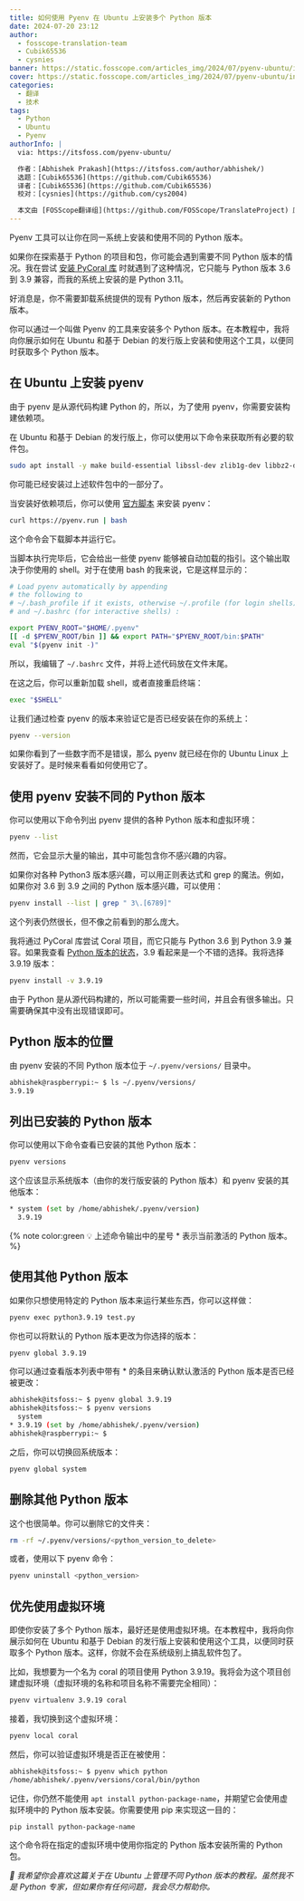 ```yaml
---
title: 如何使用 Pyenv 在 Ubuntu 上安装多个 Python 版本
date: 2024-07-20 23:12
author:
  - fosscope-translation-team
  - Cubik65536
  - cysnies
banner: https://static.fosscope.com/articles_img/2024/07/pyenv-ubuntu/install-multiple-python-with-pyenv.webp
cover: https://static.fosscope.com/articles_img/2024/07/pyenv-ubuntu/install-multiple-python-with-pyenv.webp
categories:
  - 翻译
  - 技术
tags:
  - Python
  - Ubuntu
  - Pyenv
authorInfo: |
  via: https://itsfoss.com/pyenv-ubuntu/

  作者：[Abhishek Prakash](https://itsfoss.com/author/abhishek/)
  选题：[Cubik65536](https://github.com/Cubik65536)
  译者：[Cubik65536](https://github.com/Cubik65536)
  校对：[cysnies](https://github.com/cys2004)

  本文由 [FOSScope翻译组](https://github.com/FOSScope/TranslateProject) 原创编译，[开源观察](https://fosscope.com/) 荣誉推出
---
```


Pyenv 工具可以让你在同一系统上安装和使用不同的 Python 版本。

<!-- more -->

如果你在探索基于 Python 的项目和包，你可能会遇到需要不同 Python 版本的情况。我在尝试 [安装 PyCoral 库](https://coral.ai/docs/accelerator/get-started/?ref=itsfoss.com#2-install-the-pycoral-library) 时就遇到了这种情况，它只能与 Python 版本 3.6 到 3.9 兼容，而我的系统上安装的是 Python 3.11。

好消息是，你不需要卸载系统提供的现有 Python 版本，然后再安装新的 Python 版本。

你可以通过一个叫做 Pyenv 的工具来安装多个 Python 版本。在本教程中，我将向你展示如何在 Ubuntu 和基于 Debian 的发行版上安装和使用这个工具，以便同时获取多个 Python 版本。

## 在 Ubuntu 上安装 pyenv

由于 pyenv 是从源代码构建 Python 的，所以，为了使用 pyenv，你需要安装构建依赖项。

在 Ubuntu 和基于 Debian 的发行版上，你可以使用以下命令来获取所有必要的软件包。

```bash
sudo apt install -y make build-essential libssl-dev zlib1g-dev libbz2-dev libreadline-dev libsqlite3-dev wget curl llvm libncurses5-dev libncursesw5-dev xz-utils tk-dev libffi-dev liblzma-dev python3-openssl
```

你可能已经安装过上述软件包中的一部分了。

当安装好依赖项后，你可以使用 [官方脚本](https://github.com/pyenv/pyenv-installer/blob/master/bin/pyenv-installer) 来安装 pyenv：

```bash
curl https://pyenv.run | bash
```

这个命令会下载脚本并运行它。

当脚本执行完毕后，它会给出一些使 pyenv 能够被自动加载的指引。这个输出取决于你使用的 shell。对于在使用 bash 的我来说，它是这样显示的：

```bash
# Load pyenv automatically by appending
# the following to 
# ~/.bash_profile if it exists, otherwise ~/.profile (for login shells)
# and ~/.bashrc (for interactive shells) :

export PYENV_ROOT="$HOME/.pyenv"
[[ -d $PYENV_ROOT/bin ]] && export PATH="$PYENV_ROOT/bin:$PATH"
eval "$(pyenv init -)"
```

所以，我编辑了 `~/.bashrc` 文件，并将上述代码放在文件末尾。

在这之后，你可以重新加载 shell，或者直接重启终端：

```bash
exec "$SHELL"
```

让我们通过检查 pyenv 的版本来验证它是否已经安装在你的系统上：

```bash
pyenv --version
```

如果你看到了一些数字而不是错误，那么 pyenv 就已经在你的 Ubuntu Linux 上安装好了。是时候来看看如何使用它了。

## 使用 pyenv 安装不同的 Python 版本

你可以使用以下命令列出 pyenv 提供的各种 Python 版本和虚拟环境：

```bash
pyenv --list
```

然而，它会显示大量的输出，其中可能包含你不感兴趣的内容。

如果你对各种 Python3 版本感兴趣，可以用正则表达式和 grep 的魔法。例如，如果你对 3.6 到 3.9 之间的 Python 版本感兴趣，可以使用：

```bash
pyenv install --list | grep " 3\.[6789]"
```

这个列表仍然很长，但不像之前看到的那么庞大。

我将通过 PyCoral 库尝试 Coral 项目，而它只能与 Python 3.6 到 Python 3.9 兼容。如果我查看 [Python 版本的状态](https://devguide.python.org/versions)，3.9 看起来是一个不错的选择。我将选择 3.9.19 版本：

```bash
pyenv install -v 3.9.19
```

由于 Python 是从源代码构建的，所以可能需要一些时间，并且会有很多输出。只需要确保其中没有出现错误即可。

## Python 版本的位置

由 pyenv 安装的不同 Python 版本位于 `~/.pyenv/versions/` 目录中。

```bash
abhishek@raspberrypi:~ $ ls ~/.pyenv/versions/
3.9.19
```

## 列出已安装的 Python 版本

你可以使用以下命令查看已安装的其他 Python 版本：

```bash
pyenv versions
```

这个应该显示系统版本（由你的发行版安装的 Python 版本）和 pyenv 安装的其他版本：

```bash
* system (set by /home/abhishek/.pyenv/version)
  3.9.19
```

{% note color:green 💡 上述命令输出中的星号 \* 表示当前激活的 Python 版本。 %}

## 使用其他 Python 版本

如果你只想使用特定的 Python 版本来运行某些东西，你可以这样做：

```bash
pyenv exec python3.9.19 test.py
```

你也可以将默认的 Python 版本更改为你选择的版本：

```bash
pyenv global 3.9.19
```

你可以通过查看版本列表中带有 \* 的条目来确认默认激活的 Python 版本是否已经被更改：

```bash
abhishek@itsfoss:~ $ pyenv global 3.9.19
abhishek@itsfoss:~ $ pyenv versions     
  system
* 3.9.19 (set by /home/abhishek/.pyenv/version)
abhishek@raspberrypi:~ $
```

之后，你可以切换回系统版本：

```bash
pyenv global system
```

## 删除其他 Python 版本

这个也很简单。你可以删除它的文件夹：

```bash
rm -rf ~/.pyenv/versions/<python_version_to_delete>
```

或者，使用以下 pyenv 命令：

```bash
pyenv uninstall <python_version>
```

## 优先使用虚拟环境

即使你安装了多个 Python 版本，最好还是使用虚拟环境。在本教程中，我将向你展示如何在 Ubuntu 和基于 Debian 的发行版上安装和使用这个工具，以便同时获取多个 Python 版本。这样，你就不会在系统级别上搞乱软件包了。

比如，我想要为一个名为 coral 的项目使用 Python 3.9.19。我将会为这个项目创建虚拟环境（虚拟环境的名称和项目名称不需要完全相同）：

```bash
pyenv virtualenv 3.9.19 coral
```

接着，我切换到这个虚拟环境：

```bash
pyenv local coral
```

然后，你可以验证虚拟环境是否正在被使用：

```bash
abhishek@itsfoss:~ $ pyenv which python
/home/abhishek/.pyenv/versions/coral/bin/python
```

记住，你仍然不能使用 `apt install python-package-name`，并期望它会使用虚拟环境中的 Python 版本安装。你需要使用 pip 来实现这一目的：

```bash
pip install python-package-name
```

这个命令将在指定的虚拟环境中使用你指定的 Python 版本安装所需的 Python 包。

*💬 我希望你会喜欢这篇关于在 Ubuntu 上管理不同 Python 版本的教程。虽然我不是 Python 专家，但如果你有任何问题，我会尽力帮助你。*
